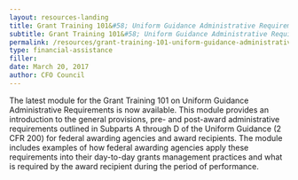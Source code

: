 ```yaml
---
layout: resources-landing
title: Grant Training 101&#58; Uniform Guidance Administrative Requirements Now Available
subtitle: Grant Training 101&#58; Uniform Guidance Administrative Requirements Now Available
permalink: /resources/grant-training-101-uniform-guidance-administrative-requirements-now-available/
type: financial-assistance
filler: 
date: March 20, 2017
author: CFO Council 
---
```



The latest module for the Grant Training 101 on Uniform Guidance Administrative Requirements is now available. This module provides an introduction to the general provisions, pre- and post-award administrative requirements outlined in Subparts A through D of the Uniform Guidance (2 CFR 200) for federal awarding agencies and award recipients. The module includes examples of how federal awarding agencies apply these requirements into their day-to-day grants management practices and what is required by the award recipient during the period of performance.

